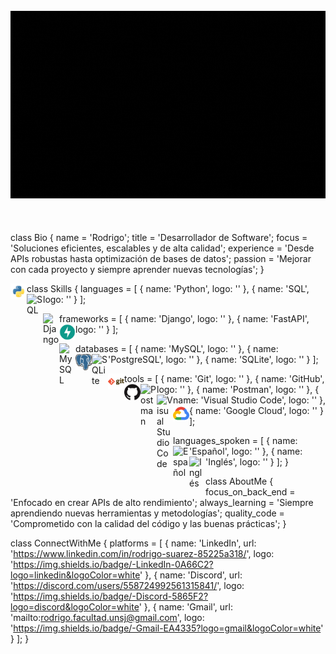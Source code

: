 
<div align="center">
	<br>
	<img src="https://github.com/Rodrigo-Suarez/Rodrigo-Suarez/blob/main/rodrigo_github_banner.gif" width="1400" height="300">
	<br>
</div>
<br>
<br>
<br>
class Bio {
  name     = 'Rodrigo';
  title    = 'Desarrollador de Software';
  focus    = 'Soluciones eficientes, escalables y de alta calidad';
  experience = 'Desde APIs robustas hasta optimización de bases de datos';
  passion  = 'Mejorar con cada proyecto y siempre aprender nuevas tecnologías';
}

class Skills {
  languages  = [
    { name: 'Python', logo: '<img align="left" alt="Python" width="26px" src="https://raw.githubusercontent.com/github/explore/master/topics/python/python.png" />' },
    { name: 'SQL', logo: '<img align="left" alt="SQL" width="26px" src="https://miro.medium.com/v2/resize:fit:787/1*IYEvbY1IRNoXRTuAIWpERQ.png" />' }
  ];
  
  frameworks = [
    { name: 'Django', logo: '<img align="left" alt="Django" width="26px" src="https://avatars.githubusercontent.com/u/27804?s=200&v=4" />' },
    { name: 'FastAPI', logo: '<img align="left" alt="FastAPI" width="26px" src="https://raw.githubusercontent.com/github/explore/master/topics/fastapi/fastapi.png" />' }
  ];

  databases  = [
    { name: 'MySQL', logo: '<img align="left" alt="MySQL" width="26px" src="https://cdn-icons-png.flaticon.com/512/5968/5968313.png" />' },
    { name: 'PostgreSQL', logo: '<img align="left" alt="PostgreSQL" width="26px" src="https://raw.githubusercontent.com/github/explore/master/topics/postgresql/postgresql.png" />' },
    { name: 'SQLite', logo: '<img align="left" alt="SQLite" width="26px" src="https://upload.wikimedia.org/wikipedia/commons/3/38/SQLite370.svg" />' }
  ];

  tools      = [
    { name: 'Git', logo: '<img align="left" alt="Git" width="26px" src="https://raw.githubusercontent.com/github/explore/master/topics/git/git.png" />' },
    { name: 'GitHub', logo: '<img align="left" alt="GitHub" width="26px" src="https://raw.githubusercontent.com/github/explore/master/topics/github/github.png" />' },
    { name: 'Postman', logo: '<img align="left" alt="Postman" width="26px" src="https://www.svgrepo.com/show/354202/postman-icon.svg" />' },
    { name: 'Visual Studio Code', logo: '<img align="left" alt="Visual Studio Code" width="26px" src="https://code.visualstudio.com/assets/favicon.ico" />' },
    { name: 'Google Cloud', logo: '<img align="left" alt="Google Cloud" width="26px" src="https://raw.githubusercontent.com/github/explore/master/topics/google-cloud/google-cloud.png" />' }
  ];
  
  languages_spoken = [
    { name: 'Español', logo: '<img align="left" alt="Español" width="26px" src="https://upload.wikimedia.org/wikipedia/commons/thumb/9/9a/Flag_of_Spain.svg/32px-Flag_of_Spain.svg.png" />' },
    { name: 'Inglés', logo: '<img align="left" alt="Inglés" width="26px" src="https://upload.wikimedia.org/wikipedia/commons/thumb/a/a4/Flag_of_the_United_States.svg/32px-Flag_of-the-United-States.svg.png" />' }
  ];
}

class AboutMe {
  focus_on_back_end = 'Enfocado en crear APIs de alto rendimiento';
  always_learning  = 'Siempre aprendiendo nuevas herramientas y metodologías';
  quality_code     = 'Comprometido con la calidad del código y las buenas prácticas';
}

class ConnectWithMe {
  platforms = [
    { name: 'LinkedIn', url: 'https://www.linkedin.com/in/rodrigo-suarez-85225a318/', logo: 'https://img.shields.io/badge/-LinkedIn-0A66C2?logo=linkedin&logoColor=white' },
    { name: 'Discord', url: 'https://discord.com/users/558724992561315841/', logo: 'https://img.shields.io/badge/-Discord-5865F2?logo=discord&logoColor=white' },
    { name: 'Gmail', url: 'mailto:rodrigo.facultad.unsj@gmail.com', logo: 'https://img.shields.io/badge/-Gmail-EA4335?logo=gmail&logoColor=white' }
  ];
}




<!--
# 💻 **Rodrigo Suárez**

### **Back-End Developer Junior**

Soy un desarrollador apasionado por crear soluciones **eficientes**, **escalables** y enfocadas en la excelencia técnica. Mi experiencia abarca desde la creación de APIs robustas hasta la optimización de bases de datos, siempre implementando las mejores prácticas del desarrollo de software. 🚀

## **🛠️ Skills**

**Lenguajes:**  
![Python](https://img.shields.io/badge/-Python-3776AB?logo=python&logoColor=white) ![SQL](https://img.shields.io/badge/-SQL-4479A1?logo=sql&logoColor=white)  

**Frameworks:**  
![Django](https://img.shields.io/badge/-Django-092E20?logo=django&logoColor=white) ![FastAPI](https://img.shields.io/badge/-FastAPI-009688?logo=fastapi&logoColor=white)  

**Bases de Datos:**  
![MySQL](https://img.shields.io/badge/-MySQL-4479A1?logo=mysql&logoColor=white) ![PostgreSQL](https://img.shields.io/badge/-PostgreSQL-336791?logo=postgresql&logoColor=white) ![SQLite](https://img.shields.io/badge/-SQLite-003B57?logo=sqlite&logoColor=white)  

**Control de Versiones:**  
![Git](https://img.shields.io/badge/-Git-F05032?logo=git&logoColor=white) ![GitHub](https://img.shields.io/badge/-GitHub-181717?logo=github&logoColor=white)  

**Herramientas:**  
![Postman](https://img.shields.io/badge/-Postman-FF6C37?logo=postman&logoColor=white) ![Notion](https://img.shields.io/badge/-Notion-000000?logo=notion&logoColor=white) ![ngrok](https://img.shields.io/badge/-ngrok-1F1F1F?logo=ngrok&logoColor=white) ![VS Code](https://img.shields.io/badge/-Visual%20Studio%20Code-007ACC?logo=visualstudiocode&logoColor=white)  

**CMSs:**  
![Xano](https://img.shields.io/badge/-Xano-0078D7?logo=xano&logoColor=white) ![Strapi](https://img.shields.io/badge/-Strapi-2F2E8B?logo=strapi&logoColor=white)  

**Idiomas:**  
![Español](https://img.shields.io/badge/-Espa%C3%B1ol%20(Nativo)-FF0000?logo=googletranslate&logoColor=white) ![Inglés](https://img.shields.io/badge/-Ingl%C3%A9s%20(Intermedio)-0078D7?logo=googletranslate&logoColor=white)  

## **📌 Sobre mí**

- 🔍 Enfocado en **desarrollo back-end**, creando APIs de alto rendimiento y optimizando bases de datos para soportar sistemas escalables.
- 📚 Siempre aprendiendo nuevas tecnologías, frameworks y metodologías que potencien mis habilidades técnicas.
- 🧠 Comprometido con la **calidad del código** y la **implementación de buenas prácticas** en proyectos de software.

## **🌐 Conéctate conmigo**

[![LinkedIn](https://img.shields.io/badge/-LinkedIn-0A66C2?logo=linkedin&logoColor=white&logoWidth=100)](https://www.linkedin.com/in/rodrigo-suarez-85225a318/) [![Discord](https://img.shields.io/badge/-Discord-5865F2?logo=discord&logoColor=white)](rodrigo#9108)   [![Gmail](https://img.shields.io/badge/-Gmail-EA4335?logo=gmail&logoColor=white)](mailto:rodrigo.facultad.unsj@gmail.com)  

✨ **Siempre abierto a nuevos desafíos y colaboraciones. ¡Hablemos!** ✨



<!--
# 👋 ¡Hola, soy Rodrigo! 

¡Bienvenido a mi perfil de GitHub! Soy un **Back-End Developer Junior** apasionado por crear soluciones eficientes y escalables, y siempre en busca de nuevos desafíos tecnológicos. 🚀  

## 💻 Skills  
- **Lenguajes:** Python, SQL  
- **Frameworks:** Django, FastAPI  
- **Bases de Datos:** MySQL, PostgreSQL, SQLite  
- **Control de Versiones:** Git & GitHub
- **Herramientas:** Notion, ngrok, Postman, Visual Studio Code
- **CMSs:** Xano, Strapi
- **Idiomas:**  
  - Español (Nativo)  
  - Inglés (Intermedio)  

## 🚀 Sobre mí  
Actualmente estoy desarrollando mis habilidades como desarrollador back-end, aprendiendo nuevas tecnologías y contribuyendo a proyectos que me permitan crecer profesionalmente. Mi enfoque está en el desarrollo de APIs, la optimización de bases de datos y la implementación de buenas prácticas en el desarrollo de software.  


## 🌐 Conéctate conmigo  
- [LinkedIn](https://www.linkedin.com/in/rodrigo-suarez-85225a318/)  

✨ **Siempre abierto a nuevas oportunidades y colaboraciones. ¡Hablemos!** ✨  

<!--
**Rodrigo-Suarez/Rodrigo-Suarez** is a ✨ _special_ ✨ repository because its `README.md` (this file) appears on your GitHub profile.

Here are some ideas to get you started:

- 🔭 I’m currently working on ...
- 🌱 I’m currently learning ...
- 👯 I’m looking to collaborate on ...
- 🤔 I’m looking for help with ...
- 💬 Ask me about ...
- 📫 How to reach me: ...
- 😄 Pronouns: ...
- ⚡ Fun fact: ...
-->
